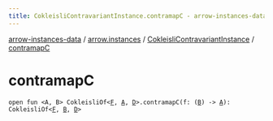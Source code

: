 ```yaml
---
title: CokleisliContravariantInstance.contramapC - arrow-instances-data
---
```


[arrow-instances-data](../../index.html) / [arrow.instances](../index.html) / [CokleisliContravariantInstance](index.html) / [contramapC](./contramap-c.html)

# contramapC

`open fun <A, B> CokleisliOf<`[`F`](index.html#F)`, `[`A`](contramap-c.html#A)`, `[`D`](index.html#D)`>.contramapC(f: (`[`B`](contramap-c.html#B)`) -> `[`A`](contramap-c.html#A)`): CokleisliOf<`[`F`](index.html#F)`, `[`B`](contramap-c.html#B)`, `[`D`](index.html#D)`>`